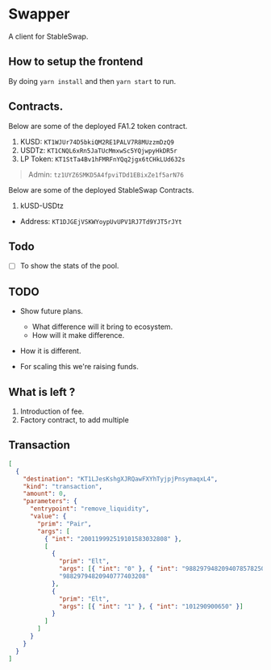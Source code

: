 # Swapper

A client for StableSwap.

## How to setup the frontend

By doing `yarn install` and then `yarn start` to run.

## Contracts.

Below are some of the deployed FA1.2 token contract.

1. KUSD: `KT1WJUr74D5bkiQM2RE1PALV7R8MUzzmDzQ9`
2. USDTz: `KT1CNQL6xRn5JaTUcMmxwSc5YQjwpyHkDR5r`
3. LP Token: `KT1StTa4Bv1hFMRFnYQq2jgx6tCHkLUd632s`

> Admin: `tz1UYZ6SMKD5A4fpviTDd1EBixZe1f5arN76`

Below are some of the deployed StableSwap Contracts.

1. kUSD-USDtz

- Address: `KT1DJGEjVSKWYoypUvUPV1RJ7Td9YJT5rJYt`

## Todo

- [ ] To show the stats of the pool.

## TODO

- Show future plans.
  - What difference will it bring to ecosystem.
  - How will it make difference.
- How it is different.

- For scaling this we're raising funds.

## What is left ?

1. Introduction of fee.
2. Factory contract, to add multiple

<!-- {
  (address1, address2): pool_address,
  (address1, address2): pool_address,
  (address1, address2): pool_address,
} -->

## Transaction

```json
[
  {
    "destination": "KT1LJesKshgXJRQawFXYhTyjpjPnsymaqxL4",
    "kind": "transaction",
    "amount": 0,
    "parameters": {
      "entrypoint": "remove_liquidity",
      "value": {
        "prim": "Pair",
        "args": [
          { "int": "200119992519101583032808" },
          [
            {
              "prim": "Elt",
              "args": [{ "int": "0" }, { "int": "98829794820940785782501" }]
              "98829794820940777403208"
            },
            {
              "prim": "Elt",
              "args": [{ "int": "1" }, { "int": "101290900650" }]
            }
          ]
        ]
      }
    }
  }
]
```

